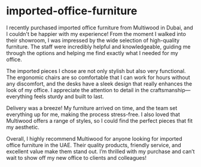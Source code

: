 # imported-office-furniture

I recently purchased imported office furniture from Multiwood in Dubai, and I couldn't be happier with my experience! From the moment I walked into their showroom, I was impressed by the wide selection of high-quality furniture. The staff were incredibly helpful and knowledgeable, guiding me through the options and helping me find exactly what I needed for my office.

The imported pieces I chose are not only stylish but also very functional. The ergonomic chairs are so comfortable that I can work for hours without any discomfort, and the desks have a sleek design that really enhances the look of my office. I appreciate the attention to detail in the craftsmanship—everything feels sturdy and built to last.

Delivery was a breeze! My furniture arrived on time, and the team set everything up for me, making the process stress-free. I also loved that Multiwood offers a range of styles, so I could find the perfect pieces that fit my aesthetic.

Overall, I highly recommend Multiwood for anyone looking for imported office furniture in the UAE. Their quality products, friendly service, and excellent value make them stand out. I’m thrilled with my purchase and can’t wait to show off my new office to clients and colleagues!
